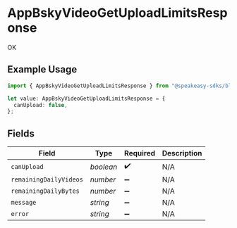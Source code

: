 # AppBskyVideoGetUploadLimitsResponse

OK

## Example Usage

```typescript
import { AppBskyVideoGetUploadLimitsResponse } from "@speakeasy-sdks/bluesky/models/operations";

let value: AppBskyVideoGetUploadLimitsResponse = {
  canUpload: false,
};
```

## Fields

| Field                  | Type                   | Required               | Description            |
| ---------------------- | ---------------------- | ---------------------- | ---------------------- |
| `canUpload`            | *boolean*              | :heavy_check_mark:     | N/A                    |
| `remainingDailyVideos` | *number*               | :heavy_minus_sign:     | N/A                    |
| `remainingDailyBytes`  | *number*               | :heavy_minus_sign:     | N/A                    |
| `message`              | *string*               | :heavy_minus_sign:     | N/A                    |
| `error`                | *string*               | :heavy_minus_sign:     | N/A                    |